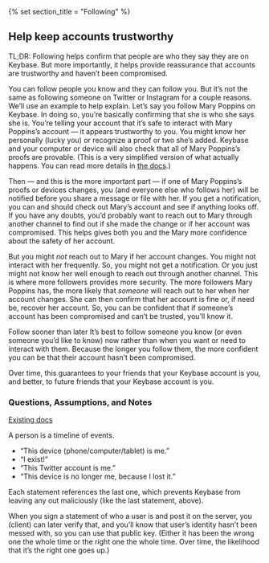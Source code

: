 {% set section_title = "Following" %}

## Help keep accounts trustworthy

TL;DR: Following helps confirm that people are who they say they are on Keybase. But more importantly, it helps provide reassurance that accounts are trustworthy and haven’t been compromised.

You can follow people you know and they can follow you. But it’s not the same as following someone on Twitter or Instagram for a couple reasons. We’ll use an example to help explain. Let’s say you follow Mary Poppins on Keybase. In doing so, you’re basically confirming that she is who she says she is. You’re telling your account that it’s safe to interact with Mary Poppins’s account — it appears trustworthy to you. You might know her personally (lucky you) or recognize a proof or two she’s added. Keybase and your computer or device will also check that all of Mary Poppins’s proofs are provable. (This is a very simplified version of what actually happens. You can read more details in [the docs](https://keybase.io/docs/server_security/following).)

Then — and this is the more important part — if one of Mary Poppins’s proofs or devices changes, you (and everyone else who follows her) will be notified before you share a message or file with her. If you get a notification, you can and should check out Mary’s account and see if anything looks off. If you have any doubts, you’d probably want to reach out to Mary through another channel to find out if she made the change or if her account was compromised. This helps gives both you and the Mary more confidence about the safety of her account.  

But you might *not* reach out to Mary if her account changes. You might not interact with her frequently. So, you might not get a notification. Or you just might not know her well enough to reach out through another channel. This is where more followers provides more security. The more followers Mary Poppins has, the more likely that *someone* will reach out to her when her account changes. She can then confirm that her account is fine or, if need be, recover her account. So, you can be confident that if someone’s account has been compromised and can’t be trusted, you’ll know it. 
 
Follow sooner than later
It’s best to follow someone you know (or even someone you’d like to know) now rather than when you want or need to interact with them. Because the longer you follow them, the more confident you can be that their account hasn’t been compromised. 


Over time, this guarantees to your friends that your Keybase account is you, and better, to future friends that your Keybase account is you.

### Questions, Assumptions, and Notes

[Existing docs](https://keybase.io/docs/server_security/following)

A person is a timeline of events.

* “This device (phone/computer/tablet) is me.”
* “I exist!”
* “This Twitter account is me.”
* “This device is no longer me, because I lost it.”

Each statement references the last one, which prevents Keybase from leaving any out maliciously (like the last statement, above).

When you sign a statement of who a user is and post it on the server, you (client) can later verify that, and you’ll know that user’s identity hasn’t been messed with, so you can use that public key. (Either it has been the wrong one the whole time or the right one the whole time. Over time, the likelihood that it’s the right one goes up.)
